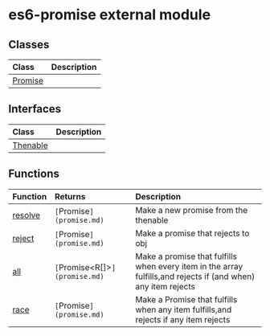 # es6-promise external module


## Classes

| Class	   |  Description |
|:-------------|:---------------|
| [Promise](promise.md)     |  |



## Interfaces

| Class	   |  Description |
|:-------------|:---------------|
| [Thenable](thenable.md)   |   |



## Functions

| Function	   | Returns | Description |
|:-------------|:------|:---------------|
| [resolve<R>](resolve<r>~qya89.md) |`[`Promise<R>`](promise.md) `   | Make a new promise from the thenable  |
| [reject](reject~xzp89.md) |`[`Promise<any>`](promise.md) `   | Make a promise that rejects to obj  |
| [all<R>](all<r>~sjwm9.md) |`[`Promise<R[]>`](promise.md) `   | Make a promise that fulfills when every item in the array fulfills,and rejects if (and when) any item rejects  |
| [race<R>](race<r>~id0o9.md) |`[`Promise<R>`](promise.md) `   | Make a Promise that fulfills when any item fulfills,and rejects if any item rejects  |





